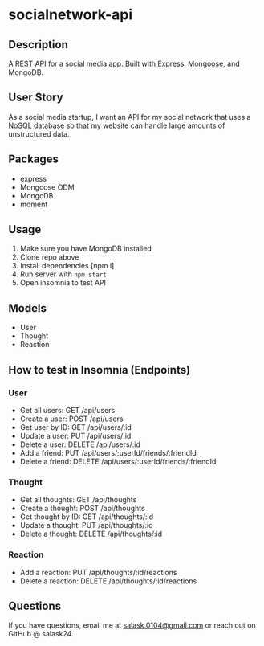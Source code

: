 # socialnetwork-api

## Description
A REST API for a social media app. Built with Express, Mongoose, and MongoDB.

## User Story
As a social media startup, I want an API for my social network that uses a NoSQL database so that my website can handle large amounts of unstructured data.

## Packages
- express
- Mongoose ODM
- MongoDB
- moment

## Usage

1. Make sure you have MongoDB installed
2. Clone repo above 
3. Install dependencies [npm i] 
4. Run server with ```npm start``` 
5. Open insomnia to test API

## Models
- User
- Thought 
- Reaction

## How to test in Insomnia (Endpoints)

### User

- Get all users: GET /api/users
- Create a user: POST /api/users
- Get user by ID: GET /api/users/:id
- Update a user: PUT /api/users/:id
- Delete a user: DELETE /api/users/:id
- Add a friend: PUT /api/users/:userId/friends/:friendId
- Delete a friend: DELETE /api/users/:userId/friends/:friendId

### Thought

- Get all thoughts: GET /api/thoughts
- Create a thought: POST /api/thoughts
- Get thought by ID: GET /api/thoughts/:id
- Update a thought: PUT /api/thoughts/:id
- Delete a thought: DELETE /api/thoughts/:id


### Reaction

- Add a reaction: PUT /api/thoughts/:id/reactions
- Delete a reaction: DELETE /api/thoughts/:id/reactions

## Questions

If you have questions, email me at salask.0104@gmail.com or reach out on GitHub @ salask24.

